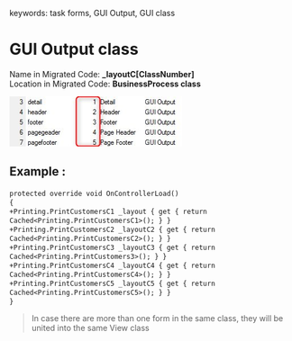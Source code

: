 ﻿keywords: task forms, GUI Output, GUI class

# GUI Output class

Name in Migrated Code: **_layoutC[ClassNumber]**  
Location in Migrated Code: **BusinessProcess class**  

![2018 01 02 14H55 06 Class](2018-01-02_14h55_06-class.jpg)

## Example :
```csdiff
protected override void OnControllerLoad()
{
+Printing.PrintCustomersC1 _layout { get { return Cached<Printing.PrintCustomersC1>(); } }
+Printing.PrintCustomersC2 _layoutC2 { get { return Cached<Printing.PrintCustomersC2>(); } }
+Printing.PrintCustomersC3 _layoutC3 { get { return Cached<Printing.PrintCustomers3>(); } }
+Printing.PrintCustomersC4 _layoutC4 { get { return Cached<Printing.PrintCustomersC4>(); } }
+Printing.PrintCustomersC5 _layoutC5 { get { return Cached<Printing.PrintCustomersC5>(); } }
}
```

> In case there are more than one form in the same class, they will be united into the same View class
